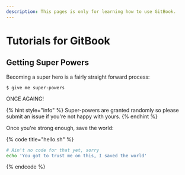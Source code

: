```yaml
---
description: This pages is only for learning how to use GitBook.
---
```


# Tutorials for GitBook

## Getting Super Powers

Becoming a super hero is a fairly straight forward process:

```text
$ give me super-powers
```

ONCE AGAING!

{% hint style="info" %}
Super-powers are granted randomly so please submit an issue if you're not happy with yours.
{% endhint %}

Once you're strong enough, save the world:

{% code title="hello.sh" %}
```bash
# Ain't no code for that yet, sorry
echo 'You got to trust me on this, I saved the world'
```
{% endcode %}

